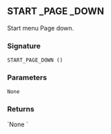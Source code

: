 ## START \_PAGE \_DOWN

Start menu Page down.


### Signature

`START_PAGE_DOWN ()`


### Parameters

`None`


### Returns

\`None
\`